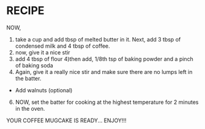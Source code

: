 # RECIPE
NOW, 
1) take a cup and add tbsp of melted butter in it. Next, add 3 tbsp of condensed milk and 4 tbsp of coffee.
2) now, give it a nice stir
3) add 4 tbsp of flour
4)then add,  1/8th tsp of baking powder and a pinch of baking soda
5) Again, give it a really nice stir and make sure there are no lumps left in the batter.
 * Add walnuts (optional)
6) NOW, set the batter for cooking at the highest temperature for 2 minutes in the oven.

 YOUR COFFEE MUGCAKE IS READY... ENJOY!!!